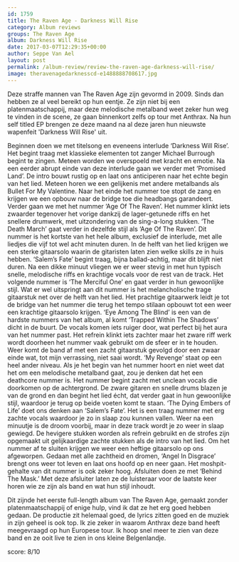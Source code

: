 ```yaml
---
id: 1759
title: The Raven Age - Darkness Will Rise
category: Album reviews
groups: The Raven Age
album: Darkness Will Rise
date: 2017-03-07T12:29:35+00:00
author: Seppe Van Ael
layout: post
permalink: /album-review/review-the-raven-age-darkness-will-rise/
image: theravenagedarknesscd-e1488888708617.jpg
---
```

Deze straffe mannen van The Raven Age zijn gevormd in 2009. Sinds dan hebben ze al veel bereikt op hun eentje. Ze zijn niet bij een platenmaatschappij, maar deze melodische metalband weet zeker hun weg te vinden in de scene, ze gaan binnenkort zelfs op tour met Anthrax. Na hun self titled EP brengen ze deze maand na al deze jaren hun nieuwste wapenfeit 'Darkness Will Rise' uit.

Beginnen doen we met titelsong en eveneens interlude ‘Darkness Will Rise’. Het begint traag met klassieke elementen tot zanger Michael Burrough begint te zingen. Meteen worden we overspoeld met kracht en emotie. Na een eerder abrupt einde van deze interlude gaan we verder met ‘Promised Land’. De intro bouwt rustig op en laat ons anticiperen naar het echte begin van het lied. Meteen horen we een gelijkenis met andere metalbands als Bullet For My Valentine. Naar het einde het nummer toe stopt de zang en krijgen we een opbouw naar de bridge toe die headbangs garandeert. Verder gaan we met het nummer ‘Age Of The Raven’. Het nummer klinkt iets zwaarder tegenover het vorige dankzij de lager-getunede riffs en het snellere drumwerk, met uitzondering van de sing-a-long stukken. ‘The Death March’ gaat verder in dezelfde stijl als ‘Age Of The Raven’. Dit nummer is het kortste van het hele album, exclusief de interlude, met alle liedjes die vijf tot wel acht minuten duren. In de helft van het lied krijgen we een sterke gitaarsolo waarin de gitaristen laten zien welke skills ze in huis hebben. ‘Salem’s Fate’ begint traag, bijna ballad-achtig, maar dit blijft niet duren. Na een dikke minuut vliegen we er weer stevig in met hun typisch snelle, melodische riffs en krachtige vocals voor de rest van de track. Het volgende nummer is ‘The Merciful One’ en gaat verder in hun gewoonlijke stijl. Wat er wel uitspringt aan dit nummer is het melancholische trage gitaarstuk net over de helft van het lied. Het prachtige gitaarwerk leidt je tot de bridge van het nummer die terug het tempo stilaan opbouwt tot een weer een krachtige gitaarsolo krijgen. ‘Eye Among The Blind’ is een van de hardste nummers van het album, al komt ‘Trapped Within The Shadows’ dicht in de buurt. De vocals komen iets ruiger door, wat perfect bij het aura van het nummer past. Het refrein klinkt iets zachter maar het zware riff werk wordt doorheen het nummer vaak gebruikt om de sfeer er in te houden. Weer komt de band af met een zacht gitaarstuk gevolgd door een zwaar einde wat, tot mijn verrassing, niet saai wordt. ‘My Revenge’ staat op een heel ander niveau. Als je het begin van het nummer hoort en niet weet dat het om een melodische metalband gaat, zou je denken dat het een deathcore nummer is. Het nummer begint zacht met unclean vocals die doorkomen op de achtergrond. De zware gitaren en snelle drums blazen je van de grond en dan begint het lied écht, dat verder gaat in hun gewoonlijke stijl, waardoor je terug op beide voeten komt te staan. ‘The Dying Embers of Life’ doet ons denken aan ‘Salem’s Fate’. Het is een traag nummer met erg zachte vocals waardoor je zo in slaap zou kunnen vallen. Weer na een minuutje is de droom voorbij, maar in deze track wordt je zo weer in slaap gewiegd. De hevigere stukken worden als refrein gebruikt en de strofes zijn opgemaakt uit gelijkaardige zachte stukken als de intro van het lied. Om het nummer af te sluiten krijgen we weer een heftige gitaarsolo op ons afgeworpen. Gedaan met alle zachtheid en dromen, ‘Angel In Disgrace’ brengt ons weer tot leven en laat ons hoofd op en neer gaan. Het moshpit-gehalte van dit nummer is ook zeker hoog. Afsluiten doen ze met ‘Behind The Mask.’ Met deze afsluiter laten ze de luisteraar voor de laatste keer horen wie ze zijn als band en wat hun stijl inhoudt.

Dit zijnde het eerste full-length album van The Raven Age, gemaakt zonder platenmaatschappij of enige hulp, vind ik dat ze het erg goed hebben gedaan. De productie zit helemaal goed, de lyrics zitten goed en de muziek in zijn geheel is ook top. Ik zie zeker in waarom Anthrax deze band heeft meegevraagd op hun Europese tour. Ik hoop snel meer te zien van deze band en ze ooit live te zien in ons kleine Belgenlandje.

score: 8/10
